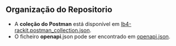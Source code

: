 ## Organização do Repositorio

* A **coleção do Postman** está disponível em [lb4-rackit.postman_collection.json](https://github.com/RackITPW/report/blob/main/docs/lb4-rackit.postman_collection.json).
* O ficheiro **openapi**.json pode ser encontrado em [openapi.json](https://github.com/RackITPW/report/blob/main/docs/openapi.json).
